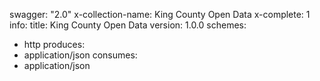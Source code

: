 swagger: "2.0"
x-collection-name: King County Open Data
x-complete: 1
info:
  title: King County Open Data
  version: 1.0.0
schemes:
- http
produces:
- application/json
consumes:
- application/json